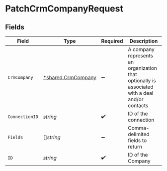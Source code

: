 # PatchCrmCompanyRequest


## Fields

| Field                                                                                          | Type                                                                                           | Required                                                                                       | Description                                                                                    |
| ---------------------------------------------------------------------------------------------- | ---------------------------------------------------------------------------------------------- | ---------------------------------------------------------------------------------------------- | ---------------------------------------------------------------------------------------------- |
| `CrmCompany`                                                                                   | [*shared.CrmCompany](../../models/shared/crmcompany.md)                                        | :heavy_minus_sign:                                                                             | A company represents an organization that optionally is associated with a deal and/or contacts |
| `ConnectionID`                                                                                 | *string*                                                                                       | :heavy_check_mark:                                                                             | ID of the connection                                                                           |
| `Fields`                                                                                       | []*string*                                                                                     | :heavy_minus_sign:                                                                             | Comma-delimited fields to return                                                               |
| `ID`                                                                                           | *string*                                                                                       | :heavy_check_mark:                                                                             | ID of the Company                                                                              |